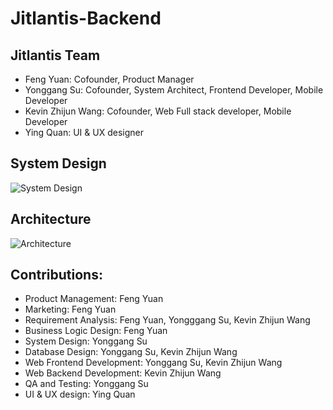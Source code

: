 # Jitlantis-Backend

## Jitlantis Team
- Feng Yuan: Cofounder, Product Manager
- Yonggang Su: Cofounder, System Architect, Frontend Developer, Mobile Developer
- Kevin Zhijun Wang: Cofounder, Web Full stack developer, Mobile Developer
- Ying Quan: UI & UX designer

## System Design
![System Design](https://user-images.githubusercontent.com/58012125/90318570-5f974f80-deff-11ea-908b-413f72bf750d.png)

## Architecture
![Architecture](https://user-images.githubusercontent.com/58012125/90318700-47740000-df00-11ea-98ee-29f74af087fe.png)

## Contributions:
- Product Management: Feng Yuan
- Marketing: Feng Yuan
- Requirement Analysis: Feng Yuan, Yongggang Su, Kevin Zhijun Wang
- Business Logic Design: Feng Yuan
- System Design: Yonggang Su
- Database Design: Yonggang Su, Kevin Zhijun Wang
- Web Frontend Development: Yonggang Su, Kevin Zhijun Wang
- Web Backend Development: Kevin Zhijun Wang
- QA and Testing: Yonggang Su
- UI & UX design: Ying Quan

